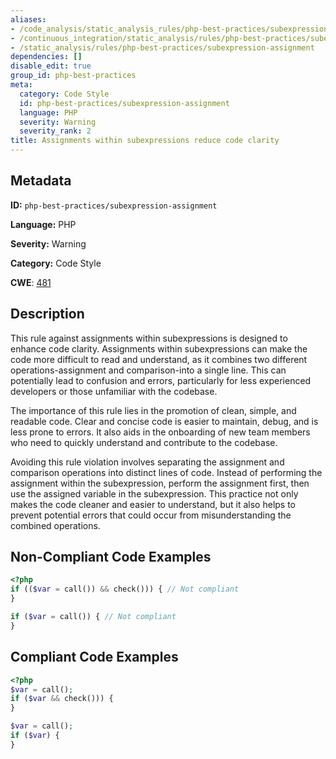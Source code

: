 ```yaml
---
aliases:
- /code_analysis/static_analysis_rules/php-best-practices/subexpression-assignment
- /continuous_integration/static_analysis/rules/php-best-practices/subexpression-assignment
- /static_analysis/rules/php-best-practices/subexpression-assignment
dependencies: []
disable_edit: true
group_id: php-best-practices
meta:
  category: Code Style
  id: php-best-practices/subexpression-assignment
  language: PHP
  severity: Warning
  severity_rank: 2
title: Assignments within subexpressions reduce code clarity
---
```

<!--  SOURCED FROM https://github.com/DataDog/datadog-static-analyzer-rule-docs -->


## Metadata
**ID:** `php-best-practices/subexpression-assignment`

**Language:** PHP

**Severity:** Warning

**Category:** Code Style

**CWE**: [481](https://cwe.mitre.org/data/definitions/481.html)

## Description
This rule against assignments within subexpressions is designed to enhance code clarity. Assignments within subexpressions can make the code more difficult to read and understand, as it combines two different operations-assignment and comparison-into a single line. This can potentially lead to confusion and errors, particularly for less experienced developers or those unfamiliar with the codebase.

The importance of this rule lies in the promotion of clean, simple, and readable code. Clear and concise code is easier to maintain, debug, and is less prone to errors. It also aids in the onboarding of new team members who need to quickly understand and contribute to the codebase.

Avoiding this rule violation involves separating the assignment and comparison operations into distinct lines of code. Instead of performing the assignment within the subexpression, perform the assignment first, then use the assigned variable in the subexpression. This practice not only makes the code cleaner and easier to understand, but it also helps to prevent potential errors that could occur from misunderstanding the combined operations.

## Non-Compliant Code Examples
```php
<?php
if (($var = call()) && check())) { // Not compliant
}

if ($var = call()) { // Not compliant
}
```

## Compliant Code Examples
```php
<?php
$var = call();
if ($var && check())) {
}

$var = call();
if ($var) {
}
```
